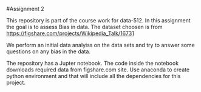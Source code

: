 #Assignment 2 

This repository is part of the course work for data-512. In this assignment the goal is to assess Bias in data. The dataset choosen is from https://figshare.com/projects/Wikipedia_Talk/16731

We perform an initial data analyiss on the data sets and try to answer some questions on any bias in the data.

The repository has a Jupter notebook. The code inside the notebook downloads required data from figshare.com site. 
Use anaconda to create python environment and that will include all the dependencies for this project. 

